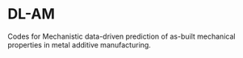 # DL-AM
Codes for Mechanistic data-driven prediction of as-built mechanical properties in metal additive manufacturing.
